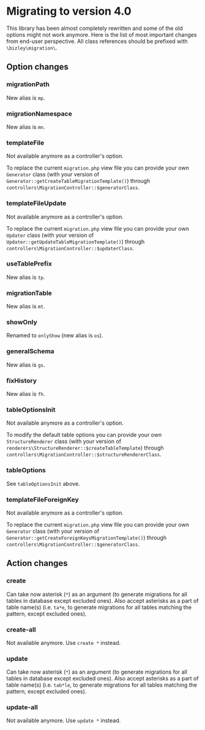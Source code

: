 # Migrating to version 4.0

This library has been almost completely rewritten and some of the old options might not work anymore. Here is the list of
most important changes from end-user perspective. All class references should be prefixed with `\bizley\migration\`.

Option changes
--------------

### migrationPath

New alias is `mp`.

### migrationNamespace

New alias is `mn`.

### templateFile

Not available anymore as a controller's option.

To replace the current `migration.php` view file you can provide your own `Generator` class (with your version of 
`Generator::getCreateTableMigrationTemplate()`) through `controllers\MigrationController::$generatorClass`.

### templateFileUpdate

Not available anymore as a controller's option.

To replace the current `migration.php` view file you can provide your own `Updater` class (with your version of 
`Updater::getUpdateTableMigrationTemplate()`) through `controllers\MigrationController::$updaterClass`.

### useTablePrefix

New alias is `tp`.

### migrationTable

New alias is `mt`.

### showOnly

Renamed to `onlyShow` (new alias is `os`).

### generalSchema

New alias is `gs`.

### fixHistory

New alias is `fh`.

### tableOptionsInit

Not available anymore as a controller's option.

To modify the default table options you can provide your own `StructureRenderer` class (with your version
of `renderers\StructureRenderer::$createTableTemplate`) through `controllers\MigrationController::$structureRendererClass`.

### tableOptions

See `tableOptionsInit` above.

### templateFileForeignKey

Not available anymore as a controller's option.

To replace the current `migration.php` view file you can provide your own `Generator` class (with your version of 
`Generator::getCreateForeignKeysMigrationTemplate()`) through `controllers\MigrationController::$generatorClass`.

Action changes
--------------

### create

Can take now asterisk (`*`) as an argument (to generate migrations for all tables in database except excluded ones).
Also accept asterisks as a part of table name(s) (i.e. `ta*e`, to generate migrations for all tables matching the 
pattern, except excluded ones).

### create-all

Not available anymore. Use `create *` instead.

### update

Can take now asterisk (`*`) as an argument (to generate migrations for all tables in database except excluded ones).
Also accept asterisks as a part of table name(s) (i.e. `tab*le`, to generate migrations for all tables matching the 
pattern, except excluded ones).

### update-all

Not available anymore. Use `update *` instead.
